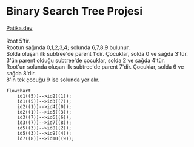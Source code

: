 # Binary Search Tree Projesi
[Patika.dev](https://www.patika.dev/)  <br>
<br>
Root 5'tir. <br>
Rootun sağında 0,1,2,3,4; solunda 6,7,8,9 bulunur. <br>
Solda oluşan ilk subtree'de parent 1'dir. Çocuklar, solda 0 ve sağda 3'tür. <br>
3'ün parent olduğu subtree'de çocuklar, solda 2 ve sağda 4'tür. <br>
Root'un solunda oluşan ilk subtree'de parent 7'dir. Çocuklar, solda 6 ve sağda 8'dir. <br>
8'in tek çocuğu 9 ise solunda yer alır. <br>
```mermaid
flowchart
    id1((5))-->id2((1));
    id1((5))-->id3((7));
    id2((1))-->id4((0));
    id2((1))-->id5((3));
    id3((7))-->id6((6));
    id3((7))-->id7((8));
    id5((3))-->id8((2));
    id5((3))-->id9((4));
    id7((8))-->id10((9));
```
